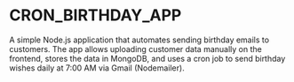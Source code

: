 # CRON_BIRTHDAY_APP
A simple Node.js application that automates sending birthday emails to customers. The app allows uploading customer data manually on the frontend, stores the data in MongoDB, and uses a cron job to send birthday wishes daily at 7:00 AM via Gmail (Nodemailer).
